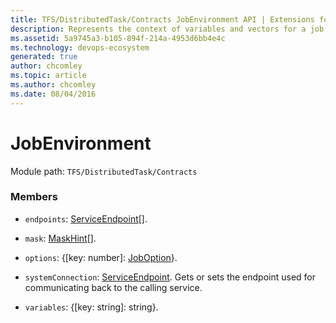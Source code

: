 ```yaml
---
title: TFS/DistributedTask/Contracts JobEnvironment API | Extensions for Azure DevOps Services
description: Represents the context of variables and vectors for a job request.
ms.assetid: 5a9745a3-b105-894f-214a-4953d6bb4e4c
ms.technology: devops-ecosystem
generated: true
author: chcomley
ms.topic: article
ms.author: chcomley
ms.date: 08/04/2016
---
```


# JobEnvironment

Module path: `TFS/DistributedTask/Contracts`

### Members

- `endpoints`: [ServiceEndpoint](../../../TFS/DistributedTask/Contracts/ServiceEndpoint.md)[].

- `mask`: [MaskHint](../../../TFS/DistributedTask/Contracts/MaskHint.md)[].

- `options`: {[key: number]: [JobOption](../../../TFS/DistributedTask/Contracts/JobOption.md)}.

- `systemConnection`: [ServiceEndpoint](../../../TFS/DistributedTask/Contracts/ServiceEndpoint.md). Gets or sets the endpoint used for communicating back to the calling service.

- `variables`: {[key: string]: string}.
